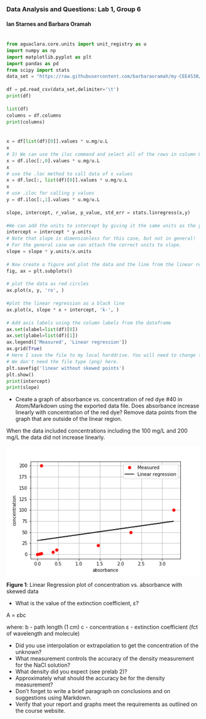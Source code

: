 ### Data Analysis and Questions: Lab 1, Group 6
#### Ian Starnes and Barbara Oramah


```python

from aguaclara.core.units import unit_registry as u
import numpy as np
import matplotlib.pyplot as plt
import pandas as pd
from scipy import stats
data_set = "https://raw.githubusercontent.com/barbaraoramah/my-CEE4530/master/data%20lab%201.tsv"

df = pd.read_csv(data_set,delimiter='\t')
print(df)

list(df)
columns = df.columns
print(columns)


x = df[list(df)[0]].values * u.mg/u.L
x
# 3) We can use the iloc command and select all of the rows in column 0.
x = df.iloc[:,0].values * u.mg/u.L
x
# use the .loc method to call data of x values
x = df.loc[:, list(df)[0]].values * u.mg/u.L
x
# use .iloc for calling y values
y = df.iloc[:,1].values * u.mg/u.L

slope, intercept, r_value, p_value, std_err = stats.linregress(x,y)

#We can add the units to intercept by giving it the same units as the y values.
intercept = intercept * y.units
# Note that slope is dimensionless for this case, but not in general!
# For the general case we can attach the correct units to slope.
slope = slope * y.units/x.units

# Now create a figure and plot the data and the line from the linear regression.
fig, ax = plt.subplots()

# plot the data as red circles
ax.plot(x, y, 'ro', )

#plot the linear regression as a black line
ax.plot(x, slope * x + intercept, 'k-', )

# Add axis labels using the column labels from the dataframe
ax.set(xlabel=list(df)[0])
ax.set(ylabel=list(df)[1])
ax.legend(['Measured', 'Linear regression'])
ax.grid(True)
# Here I save the file to my local harddrive. You will need to change this to work on your computer.
# We don't need the file type (png) here.
plt.savefig('linear without skewed points')
plt.show()
print(intercept)
print(slope)

```
* Create a graph of absorbance vs. concentration of red dye \#40 in Atom/Markdown using the exported data file. Does absorbance increase linearly with concentration of the red dye? Remove data points from the graph that are outside of the linear region.

When the data included concentrations including the 100 mg/L and 200 mg/L the data did not increase linearly.

<p align="center"> <img src="https://github.com/barbaraoramah/my-CEE4530/blob/master/images/skewed%20post%20lab%201.png?raw=true" heights=310 width=927> </p>

**Figure 1**: Linear Regression plot of concentration vs. absorbance with skewed data



* What is the value of the extinction coefficient, ε?

A = εbc

where:
b - path length (1 cm)
c -  concentration
ε - extinction coefficient (fct of wavelength and molecule)

* Did you use interpolation or extrapolation to get the concentration of the unknown?
* What measurement controls the accuracy of the density measurement for the NaCl solution?
* What density did you expect (see prelab 2)?
* Approximately what should the accuracy be for the density measurement?
* Don’t forget to write a brief paragraph on conclusions and on suggestions using Markdown.
* Verify that your report and graphs meet the requirements as outlined on the course website.
